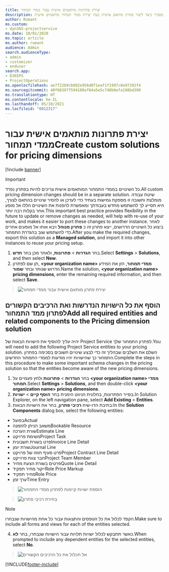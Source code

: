 ```yaml
---
title: יצירת פתרונות מותאמים אישית עבור ממדי תמחור
description: נושא זה מסביר כיצד ליצור פתרון מותאם אישית בעת יצירת ממדי תמחור מותאמים אישית.
author: Rumant
ms.custom:
- dyn365-projectservice
ms.date: 10/01/2020
ms.topic: article
ms.author: rumant
audience: Admin
search.audienceType:
- admin
- customizer
- enduser
search.app:
- D365PS
- ProjectOperations
ms.openlocfilehash: ae7f22b9cb092e956d0f1eaf1f1997c8e97392f4
ms.sourcegitcommit: 40f68387f594180af64a5e5c748b6efa188bd300
ms.translationtype: HT
ms.contentlocale: he-IL
ms.lasthandoff: 05/10/2021
ms.locfileid: "6012317"
---
```

# <a name="create-custom-solutions-for-pricing-dimensions"></a><span data-ttu-id="2323f-103">יצירת פתרונות מותאמים אישית עבור ממדי תמחור</span><span class="sxs-lookup"><span data-stu-id="2323f-103">Create custom solutions for pricing dimensions</span></span>

[!include [banner](../includes/psa-now-project-operations.md)]

> [!IMPORTANT]
> <span data-ttu-id="2323f-104">כל השינויים בממדי התמחור המותאמים אישית צריכים להיות בפתרון נפרד.</span><span class="sxs-lookup"><span data-stu-id="2323f-104">All custom pricing dimension changes should be in a separate solution.</span></span> <span data-ttu-id="2323f-105">שיטת עבודה מומלצת וחשובה זו מספקת גמישות בעתיד כדי לעדכן או להסיר שינויים בהתאם לצורך, היא תסייע לך להשתמש מחדש בעבודתך ומאפשרת להפנות את השינויים הללו אל מופע אחר בקלות רבה יותר.</span><span class="sxs-lookup"><span data-stu-id="2323f-105">This important best practice provides flexibility in the future to update or remove changes as needed, will help with re-use of your work, and makes it easier to port these changes to another instance.</span></span> <span data-ttu-id="2323f-106">לאחר ביצוע כל השינויים הדרושים, ייצא פתרון זה כ **פתרון מנוהל** ויבא אותו אל מופעים אחרים כדי להשתמש שוב בהגדרת התמחור.</span><span class="sxs-lookup"><span data-stu-id="2323f-106">After you make the required changes, export this solution as a **Managed solution**, and import it into other instances to reuse your pricing setup.</span></span>

1. <span data-ttu-id="2323f-107">בחר **הגדרות** > **פתרונות**, ולאחר מכן בחר **חדש**.</span><span class="sxs-lookup"><span data-stu-id="2323f-107">Select **Settings** > **Solutions**, and then select **New**.</span></span> 
2. <span data-ttu-id="2323f-108">תן שם לפתרון, **\<your organization name> ממדי תמחור**, הזן את המידע הדרוש שנותר ובחר **שמור**.</span><span class="sxs-lookup"><span data-stu-id="2323f-108">Name the solution, **\<your organization name> pricing dimensions**, enter the remaining required information, and then select **Save**.</span></span>

> ![יצירת פתרון מותאם אישית עבור ממדי תמחור](media/Creation-of-custom-pricing-dimension-solution.PNG)
  
## <a name="add-all-required-entities-and-related-components-to-the-pricing-dimension-solution"></a><span data-ttu-id="2323f-110">הוסף את כל הישויות הנדרשות ואת הרכיבים הקשורים לפתרון ממד התמחור</span><span class="sxs-lookup"><span data-stu-id="2323f-110">Add all required entities and related components to the Pricing dimension solution</span></span>
<span data-ttu-id="2323f-111">יהיה עליך להוסיף את הישויות הבאות של Project Service לפתרון התמחור שלך.</span><span class="sxs-lookup"><span data-stu-id="2323f-111">You will need to add the following Project Service entities to your pricing solution.</span></span> <span data-ttu-id="2323f-112">השלם את השלבים שבהליך זה כדי לבצע שינויים חשובים בסכימה בפתרון התמחור כך שהישויות יהיו מודעות לממדי התמחור החדשים.</span><span class="sxs-lookup"><span data-stu-id="2323f-112">Complete the steps in this procedure to make some important schema changes in the pricing solution so that the entities become aware of the new pricing dimensions.</span></span>

1. <span data-ttu-id="2323f-113">בחר **הגדרות** > **פתרונות** ולחץ פעמיים על **\<your organization name> ממדי תמחור**.</span><span class="sxs-lookup"><span data-stu-id="2323f-113">Select **Settings** > **Solutions**, and then double-click **\<your organization name> pricing dimensions**.</span></span> 
2. <span data-ttu-id="2323f-114">בסייר הפתרונות, בחלונית הניווט הימנית בחר **הוסף קיים**  > **ישויות**.</span><span class="sxs-lookup"><span data-stu-id="2323f-114">In Solution Explorer, on the left navigation pane, select **Add Existing** > **Entities**.</span></span>
3. <span data-ttu-id="2323f-115">בתיבת הדו-שיח **רכיבי פתרון**, בחר את הישויות הבאות:</span><span class="sxs-lookup"><span data-stu-id="2323f-115">In the **Solution Components** dialog box, select the following entities:</span></span>

- <span data-ttu-id="2323f-116">בפועל</span><span class="sxs-lookup"><span data-stu-id="2323f-116">Actual</span></span>
- <span data-ttu-id="2323f-117">משאב הניתן להזמנה</span><span class="sxs-lookup"><span data-stu-id="2323f-117">Bookable Resource</span></span>
- <span data-ttu-id="2323f-118">שורת הערכה</span><span class="sxs-lookup"><span data-stu-id="2323f-118">Estimate Line</span></span>
- <span data-ttu-id="2323f-119">משימת פרויקט</span><span class="sxs-lookup"><span data-stu-id="2323f-119">Project Task</span></span>
- <span data-ttu-id="2323f-120">פרט בשורת חשבונית</span><span class="sxs-lookup"><span data-stu-id="2323f-120">Invoice Line Detail</span></span>
- <span data-ttu-id="2323f-121">שורת יומן</span><span class="sxs-lookup"><span data-stu-id="2323f-121">Journal Line</span></span>
- <span data-ttu-id="2323f-122">פרט סעיף חוזה של פרויקט</span><span class="sxs-lookup"><span data-stu-id="2323f-122">Project Contract Line Detail</span></span>
- <span data-ttu-id="2323f-123">חבר צוות פרוייקט</span><span class="sxs-lookup"><span data-stu-id="2323f-123">Project Team Member</span></span>
- <span data-ttu-id="2323f-124">פרטים בשורת הצעת מחיר</span><span class="sxs-lookup"><span data-stu-id="2323f-124">Quote Line Detail</span></span>
- <span data-ttu-id="2323f-125">ייקור מחיר תפקיד</span><span class="sxs-lookup"><span data-stu-id="2323f-125">Role Price Markup</span></span>
- <span data-ttu-id="2323f-126">מחיר תפקיד</span><span class="sxs-lookup"><span data-stu-id="2323f-126">Role Price</span></span> 
- <span data-ttu-id="2323f-127">ערך זמן</span><span class="sxs-lookup"><span data-stu-id="2323f-127">Time Entry</span></span> 

> ![הוספת ישויות קיימות לפתרון ממדי התמחור](media/Existing-entities-to-PD-solution.png)

> ![בחירת רכיבי פתרון](media/Dimension-Components.png)

> [!NOTE]
> <span data-ttu-id="2323f-130">הקפד לכלול את כל הטפסים והתצוגות עבור כל אחת מהישויות שנבחרו.</span><span class="sxs-lookup"><span data-stu-id="2323f-130">Make sure to include all forms and views for each of the entities selected.</span></span>

4. <span data-ttu-id="2323f-131">כאשר תתבקש לכלול ישויות תלויות עבור הישויות שנבחרו, בחר **לא**.</span><span class="sxs-lookup"><span data-stu-id="2323f-131">When prompted to include any dependent entities for the selected entities, select **No**.</span></span>

> ![אל תכלול את כל הרכיבים הקשורים](media/Do-not-include-required.png)




[!INCLUDE[footer-include](../includes/footer-banner.md)]